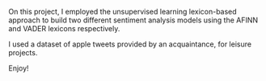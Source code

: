 On this project, I employed the unsupervised learning lexicon-based approach to build two different sentiment analysis models using the AFINN and VADER lexicons respectively. 

I used a dataset of apple tweets provided by an acquaintance, for leisure projects. 

Enjoy!
